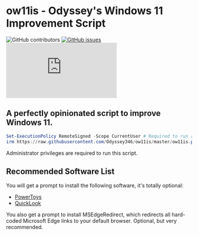 # ow11is - Odyssey's Windows 11 Improvement Script
![GitHub contributors](https://img.shields.io/github/all-contributors/Odyssey346/ow11is/master) [![GitHub issues](https://img.shields.io/github/issues-raw/Odyssey346/ow11is)](https://github.com/Odyssey346/ow11is/issues) [![Matrix](https://img.shields.io/matrix/ow11is:drivet.xyz)](https://matrix.to/#/#ow11is:drivet.xyz)
## A perfectly opinionated script to improve Windows 11.

```powershell
Set-ExecutionPolicy RemoteSigned -Scope CurrentUser # Required to run remote scripts (only once)
irm https://raw.githubusercontent.com/Odyssey346/ow11is/master/ow11is.ps1 | iex # Todo: make this shorter
```

Administrator privileges are required to run this script.

## Recommended Software List
You will get a prompt to install the following software, it's totally optional:

- [PowerToys](https://github.com/microsoft/powertoys)
- [QuickLook](https://github.com/QL-Win/QuickLook)

You also get a prompt to install MSEdgeRedirect, which redirects all hard-coded Microsoft Edge links to your default browser. Optional, but very recommended.